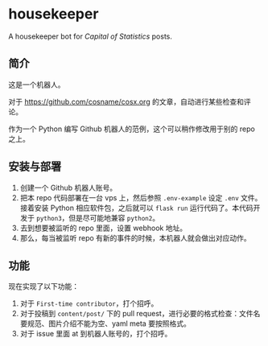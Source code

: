 # housekeeper

A housekeeper bot for *Capital of Statistics* posts.

## 简介

这是一个机器人。

对于 <https://github.com/cosname/cosx.org> 的文章，自动进行某些检查和评论。

作为一个 Python 编写 Github 机器人的范例，这个可以稍作修改用于别的 repo 之上。

## 安装与部署

1. 创建一个 Github 机器人账号。
2. 把本 repo 代码部署在一台 vps 上，然后参照 `.env-example` 设定 `.env` 文件。接着安装 Python 相应软件包，之后就可以 `flask run` 运行代码了。本代码开发于 `python3`，但是尽可能地兼容 `python2`。
3. 去到想要被监听的 repo 里面，设置 webhook 地址。
4. 那么，每当被监听 repo 有新的事件的时候，本机器人就会做出对应动作。

## 功能

现在实现了以下功能：

1. 对于 `First-time contributor`，打个招呼。
2. 对于投稿到 `content/post/` 下的 pull request，进行必要的格式检查：文件名要规范、图片介绍不能为空、yaml meta 要按照格式。
3. 对于 issue 里面 at 到机器人账号的，打个招呼。
